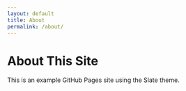 ```yaml
---
layout: default
title: About
permalink: /about/
---
```


# About This Site
This is an example GitHub Pages site using the Slate theme.
